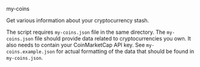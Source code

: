 my-coins

Get various information about your cryptocurrency stash.

The script requires `my-coins.json` file in the same directory.
The `my-coins.json` file should provide data related to cryptocurrencies you own. It also needs to contain your CoinMarketCap API key.
See `my-coins.example.json` for actual formatting of the data that should be found in `my-coins.json`.
